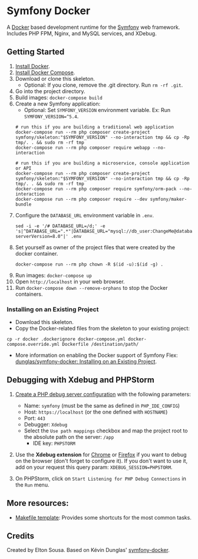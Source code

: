 # Symfony Docker

A [Docker](https://www.docker.com/) based development runtime for the [Symfony](https://symfony.com) web framework.\
Includes PHP FPM, Nginx, and MySQL services, and XDebug.

## Getting Started

1. [Install Docker](https://docs.docker.com/get-docker/).
2. [Install Docker Compose](https://docs.docker.com/compose/install/).
3. Download or clone this skeleton.
    - Optional: If you clone, remove the .git directory. Run `rm -rf .git`.
4. Go into the project directory.
5. Build images: `docker-compose build`
6. Create a new Symfony application:
    - Optional: Set `SYMFONY_VERSION` environment variable. Ex: Run `SYMFONY_VERSION=^5.4`.
    ```
    # run this if you are building a traditional web application
    docker-compose run --rm php composer create-project symfony/skeleton:"$SYMFONY_VERSION" --no-interaction tmp && cp -Rp tmp/. . && sudo rm -rf tmp
    docker-compose run --rm php composer require webapp --no-interaction

    # run this if you are building a microservice, console application or API
    docker-compose run --rm php composer create-project symfony/skeleton:"$SYMFONY_VERSION" --no-interaction tmp && cp -Rp tmp/. . && sudo rm -rf tmp
    docker-compose run --rm php composer require symfony/orm-pack --no-interaction
    docker-compose run --rm php composer require --dev symfony/maker-bundle
    ```
7. Configure the `DATABASE_URL` environment variable in `.env`.
    ```
    sed -i -e '/# DATABASE_URL=/d;' -e 's|^DATABASE_URL=".*"|DATABASE_URL="mysql://db_user:ChangeMe@database:3306/app?serverVersion=8.0"|' .env
    ```
8. Set yourself as owner of the project files that were created by the docker container.
   ```
   docker-compose run --rm php chown -R $(id -u):$(id -g) .
   ```
9. Run images: `docker-compose up`
10. Open `http://localhost` in your web browser.
11. Run `docker-compose down --remove-orphans` to stop the Docker containers.

### Installing on an Existing Project

- Download this skeleton.
- Copy the Docker-related files from the skeleton to your existing project:
```
cp -r docker .dockerignore docker-compose.yml docker-compose.override.yml Dockerfile /destination/path/
```
- More information on enabling the Docker support of Symfony Flex: \
  [dunglas/symfony-docker: Installing on an Existing Project](https://github.com/dunglas/symfony-docker/blob/main/docs/existing-project.md#installing-on-an-existing-project).

## Debugging with Xdebug and PHPStorm

1. [Create a PHP debug server configuration](https://www.jetbrains.com/help/phpstorm/creating-a-php-debug-server-configuration.html)
   with the following parameters:
    - Name: `symfony` (must be the same as defined in `PHP_IDE_CONFIG`)
    - Host: `https://localhost` (or the one defined with `HOSTNAME`)
    - Port: `443`
    - Debugger: `Xdebug`
    - Select the `Use path mappings` checkbox and map the project root to the absolute path on the server: `/app`
        - IDE key: `PHPSTORM`

2. Use the **Xdebug extension**
   for [Chrome](https://chrome.google.com/webstore/detail/xdebug-helper/eadndfjplgieldjbigjakmdgkmoaaaoc)
   or [Firefox](https://addons.mozilla.org/en-US/firefox/addon/xdebug-ext-quantum/) if you want to debug on the
   browser (don't forget to configure it). If you don't want to use it, add on your request this query
   param: `XDEBUG_SESSION=PHPSTORM`.

3. On PHPStorm, click on `Start Listening for PHP Debug Connections` in the `Run` menu.

## More resources:

- [Makefile template](https://github.com/dunglas/symfony-docker/blob/main/docs/makefile.md): Provides some shortcuts for
  the most common tasks.

## Credits

Created by Elton Sousa. Based on Kévin Dunglas' [symfony-docker](https://github.com/dunglas/symfony-docker).
